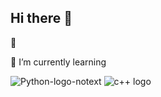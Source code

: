 ## Hi there 👋

 🔭 
 
 🌱 I’m currently learning 
 
![Python-logo-notext](https://github.com/user-attachments/assets/d32119de-c8da-431b-9ccf-6d8cf359ccf1)
 ![c++ logo](https://github.com/user-attachments/assets/45fd9de8-18d0-4060-94c2-baa946536a38)


<!--
**DevTreeO/DevTreeO** is a ✨ _special_ ✨ repository because its `README.md` (this file) appears on your GitHub profile.

Here are some ideas to get you started:

- 🔭 I’m currently working on ...
- 🌱 I’m currently learning ...
- 👯 I’m looking to collaborate on ...
